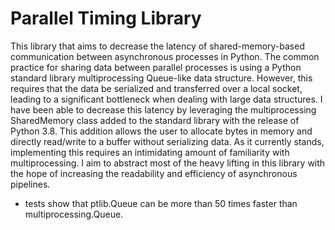 # Parallel Timing Library
This library that aims to decrease the latency of shared-memory-based communication between asynchronous processes in Python. The common practice for sharing data between parallel processes is using a Python standard library multiprocessing Queue-like data structure. However, this requires that the data be serialized and transferred over a local socket, leading to a significant bottleneck when dealing with large data structures. I have been able to decrease this latency by leveraging the multiprocessing SharedMemory class added to the standard library with the release of Python 3.8. This addition allows the user to allocate bytes in memory and directly read/write to a buffer without serializing data. As it currently stands, implementing this requires an intimidating amount of familiarity with multiprocessing. I aim to abstract most of the heavy lifting in this library with the hope of increasing the readability and efficiency of asynchronous pipelines.

* tests show that ptlib.Queue can be more than 50 times faster than multiprocessing.Queue.



